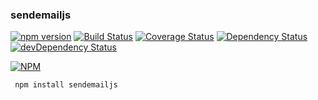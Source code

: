 ### sendemailjs

[![npm version](https://badge.fury.io/js/sendemailjs.svg)](https://badge.fury.io/js/sendemailjs) [![Build Status](https://travis-ci.org/dgofman/sendmailjs.svg?branch=master)](https://travis-ci.org/dgofman/sendmailjs) [![Coverage Status](https://coveralls.io/repos/dgofman/sendemailjs/badge.svg?branch=master&service=github)](https://coveralls.io/github/dgofman/sendemailjs?branch=master) [![Dependency Status](https://david-dm.org/dgofman/sendemailjs.svg)](https://david-dm.org/dgofman/sendemailjs) [![devDependency Status](https://david-dm.org/dgofman/sendemailjs/dev-status.svg)](https://david-dm.org/dgofman/sendemailjs#info=devDependencies)

[![NPM](https://nodei.co/npm/sendemailjs.png)](https://nodei.co/npm/sendemailjs/)

```
 npm install sendemailjs
```
